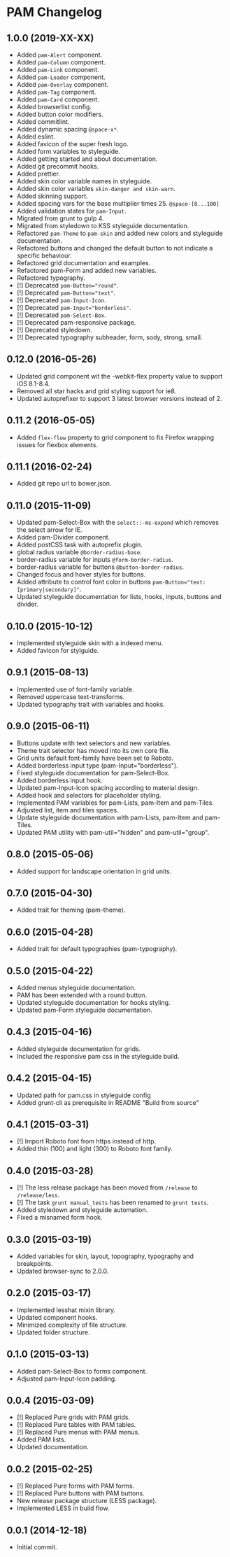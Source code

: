 # PAM Changelog

## 1.0.0 (2019-XX-XX)

-   Added `pam-Alert` component.
-   Added `pam-Column` component.
-   Added `pam-Link` component.
-   Added `pam-Loader` component.
-   Added `pam-Overlay` component.
-   Added `pam-Tag` component.
-   Added `pam-Card` component.
-   Added browserlist config.
-   Added button color modifiers.
-   Added commitlint.
-   Added dynamic spacing `@space-x*`.
-   Added eslint.
-   Added favicon of the super fresh logo.
-   Added form variables to styleguide.
-   Added getting started and about documentation.
-   Added git precommit hooks.
-   Added prettier.
-   Added skin color variable names in styleguide.
-   Added skin color variables `skin-danger and skin-warn`.
-   Added skinning support.
-   Added spacing vars for the base multiplier times 25. `@space-[8...100]`
-   Added validation states for `pam-Input`.
-   Migrated from grunt to gulp 4.
-   Migrated from styledown to KSS styleguide documentation.
-   Refactored `pam-Theme` to `pam-skin` and added new colors and styleguide documentation.
-   Refactored buttons and changed the default button to not indicate a specific behaviour.
-   Refactored grid documentation and examples.
-   Refactored pam-Form and added new variables.
-   Refactored typography.
-   [!] Deprecated `pam-Button="round"`.
-   [!] Deprecated `pam-Button="text"`.
-   [!] Deprecated `pam-Input-Icon`.
-   [!] Deprecated `pam-Input="borderless"`.
-   [!] Deprecated `pam-Select-Box`.
-   [!] Deprecated pam-responsive package.
-   [!] Deprecated styledown.
-   [!] Deprecated typography subheader, form, sody, strong, small.

## 0.12.0 (2016-05-26)

-   Updated grid component wit the -webkit-flex property value to support iOS 8.1-8.4.
-   Removed all star hacks and grid styling support for ie8.
-   Updated autoprefixer to support 3 latest browser versions instead of 2.

## 0.11.2 (2016-05-05)

-   Added `flex-flow` property to grid component to fix Firefox wrapping issues for flexbox elements.

## 0.11.1 (2016-02-24)

-   Added git repo url to bower.json.

## 0.11.0 (2015-11-09)

-   Updated pam-Select-Box with the `select::-ms-expand` which removes the select arrow for IE.
-   Added pam-Divider component.
-   Added postCSS task with autoprefix plugin.
-   global radius variable `@border-radius-base`.
-   border-radius variable for inputs `@form-border-radius`.
-   border-radius variable for buttons `@button-border-radius`.
-   Changed focus and hover styles for buttons.
-   Added attribute to control font color in buttons `pam-Button="text:[primary|secondary]"`.
-   Updated styleguide documentation for lists, hooks, inputs, buttons and divider.

## 0.10.0 (2015-10-12)

-   Implemented styleguide skin with a indexed menu.
-   Added favicon for stylguide.

## 0.9.1 (2015-08-13)

-   Implemented use of font-family variable.
-   Removed uppercase text-transforms.
-   Updated typography trait with variables and hooks.

## 0.9.0 (2015-06-11)

-   Buttons update with text selectors and new variables.
-   Theme trait selector has moved into its own core file.
-   Grid units default font-family have been set to Roboto.
-   Added borderless input type (pam-Input="borderless").
-   Fixed styleguide documentation for pam-Select-Box.
-   Added borderless input hook.
-   Updated pam-Input-Icon spacing according to material design.
-   Added hook and selectors for placeholder styling.
-   Implemented PAM variables for pam-Lists, pam-Item and pam-Tiles.
-   Adjusted list, item and tiles spaces.
-   Update styleguide documentation with pam-Lists, pam-Item and pam-Tiles.
-   Updated PAM utility with pam-util="hidden" and pam-util="group".

## 0.8.0 (2015-05-06)

-   Added support for landscape orientation in grid units.

## 0.7.0 (2015-04-30)

-   Added trait for theming (pam-theme).

## 0.6.0 (2015-04-28)

-   Added trait for default typographies (pam-typography).

## 0.5.0 (2015-04-22)

-   Added menus styleguide documentation.
-   PAM has been extended with a round button.
-   Updated styleguide documentation for hooks styling.
-   Updated pam-Form styleguide documentation.

## 0.4.3 (2015-04-16)

-   Added styleguide documentation for grids.
-   Included the responsive pam css in the styleguide build.

## 0.4.2 (2015-04-15)

-   Updated path for pam.css in styleguide config
-   Added grunt-cli as prerequisite in README "Build from source"

## 0.4.1 (2015-03-31)

-   [!] Import Roboto font from https instead of http.
-   Added thin (100) and light (300) to Roboto font family.

## 0.4.0 (2015-03-28)

-   [!] The less release package has been moved from `/release` to `/release/less`.
-   [!] The task `grunt manual_tests` has been renamed to `grunt tests`.
-   Added styledown and styleguide automation.
-   Fixed a misnamed form hook.

## 0.3.0 (2015-03-19)

-   Added variables for skin, layout, topography, typography and breakpoints.
-   Updated browser-sync to 2.0.0.

## 0.2.0 (2015-03-17)

-   Implemented lesshat mixin library.
-   Updated component hooks.
-   Minimized complexity of file structure.
-   Updated folder structure.

## 0.1.0 (2015-03-13)

-   Added pam-Select-Box to forms component.
-   Adjusted pam-Input-Icon padding.

## 0.0.4 (2015-03-09)

-   [!] Replaced Pure grids with PAM grids.
-   [!] Replaced Pure tables with PAM tables.
-   [!] Replaced Pure menus with PAM menus.
-   Added PAM lists.
-   Updated documentation.

## 0.0.2 (2015-02-25)

-   [!] Replaced Pure forms with PAM forms.
-   [!] Replaced Pure buttons with PAM buttons.
-   New release package structure (LESS package).
-   Implemented LESS in build flow.

## 0.0.1 (2014-12-18)

-   Initial commit.

